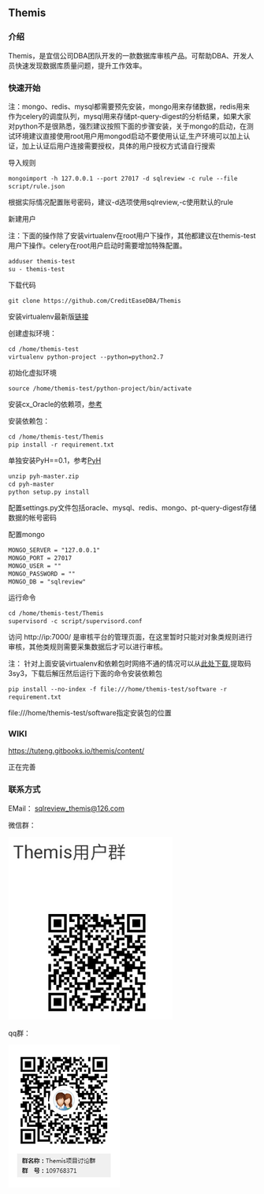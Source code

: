 ## Themis 

### 介绍

Themis，是宜信公司DBA团队开发的一款数据库审核产品。可帮助DBA、开发人员快速发现数据库质量问题，提升工作效率。


### 快速开始  

注：mongo、redis、mysql都需要预先安装，mongo用来存储数据，redis用来作为celery的调度队列，mysql用来存储pt-query-digest的分析结果，如果大家对python不是很熟悉，强烈建议按照下面的步骤安装，关于mongo的启动，在测试环境建议直接使用root用户用mongod启动不要使用认证,生产环境可以加上认证，加上认证后用户连接需要授权，具体的用户授权方式请自行搜索

导入规则

    mongoimport -h 127.0.0.1 --port 27017 -d sqlreview -c rule --file script/rule.json
根据实际情况配置账号密码，建议-d选项使用sqlreview,-c使用默认的rule

新建用户

注：下面的操作除了安装virtualenv在root用户下操作，其他都建议在themis-test用户下操作。celery在root用户启动时需要增加特殊配置。

    adduser themis-test
    su - themis-test

下载代码

    git clone https://github.com/CreditEaseDBA/Themis

安装virtualenv最新版[链接](https://pypi.python.org/simple/virtualenv/)

创建虚拟环境：
    
    cd /home/themis-test
    virtualenv python-project --python=python2.7

初始化虚拟环境

    source /home/themis-test/python-project/bin/activate

安装cx_Oracle的依赖项，[参考](http://www.jianshu.com/p/pKz5K7)

安装依赖包：
    
    cd /home/themis-test/Themis
    pip install -r requirement.txt

单独安装PyH==0.1，参考[PyH](https://github.com/hanxiaomax/pyh)

    unzip pyh-master.zip
    cd pyh-master
    python setup.py install


配置settings.py文件包括oracle、mysql、redis、mongo、pt-query-digest存储数据的帐号密码

配置mongo
    
    MONGO_SERVER = "127.0.0.1"
    MONGO_PORT = 27017
    MONGO_USER = ""
    MONGO_PASSWORD = ""
    MONGO_DB = "sqlreview"


运行命令

    cd /home/themis-test/Themis
    supervisord -c script/supervisord.conf

访问 http://ip:7000/ 是审核平台的管理页面，在这里暂时只能对对象类规则进行审核，其他类规则需要采集数据后才可以进行审核。

注：
针对上面安装virtualenv和依赖包时网络不通的情况可以从[此处下载](https://pan.baidu.com/s/1o7AIWlG),提取码 3sy3，下载后解压然后运行下面的命令安装依赖包

    pip install --no-index -f file:///home/themis-test/software -r requirement.txt

file:///home/themis-test/software指定安装包的位置

### WIKI

https://tuteng.gitbooks.io/themis/content/ 

正在完善

### 联系方式

EMail：
    sqlreview_themis@126.com

微信群：

![微信](data/img/weixin.png)

qq群：

![qq](data/img/qq.png)
